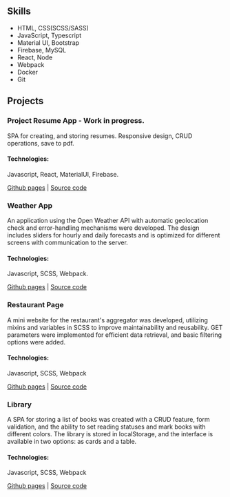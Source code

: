 ## Skills
- HTML, CSS(SCSS/SASS)
- JavaScript, Typescript
- Material UI, Bootstrap
- Firebase, MySQL
- React, Node
- Webpack
- Docker
- Git

## Projects

### Project Resume App - Work in progress.
SPA for creating, and storing resumes. Responsive design, CRUD operations, save to pdf.

#### Technologies:
Javascript, React, MaterialUI, Firebase.

[Github pages](https://ocnm.github.io/sb-cvapp/) | [Source code](https://github.com/ocnm/sb-cvapp)

### Weather App
An application using the Open Weather API with automatic geolocation check and error-handling mechanisms were developed. The design includes sliders for hourly and daily forecasts and is optimized for different screens with communication to the server.

#### Technologies:
Javascript, SCSS, Webpack.

[Github pages](https://ocnm.github.io/sb-weather/) | [Source code](https://github.com/ocnm/sb-weather/)

### Restaurant Page
A mini website for the restaurant's aggregator was developed, utilizing mixins and variables in SCSS to improve maintainability and reusability. GET parameters were implemented for efficient data retrieval, and basic filtering options were added.

#### Technologies:
Javascript, SCSS, Webpack

[Github pages](https://ocnm.github.io/sb-restaurant/) | [Source code](https://github.com/ocnm/sb-restaurant/)

### Library
A SPA for storing a list of books was created with a CRUD feature, form validation, and the ability to set reading statuses and mark books with different colors. The library is stored in localStorage, and the interface is available in two options: as cards and a table.

#### Technologies:
Javascript, SCSS, Webpack

[Github pages](https://ocnm.github.io/sb-library/) | [Source code](https://github.com/ocnm/sb-library/)
